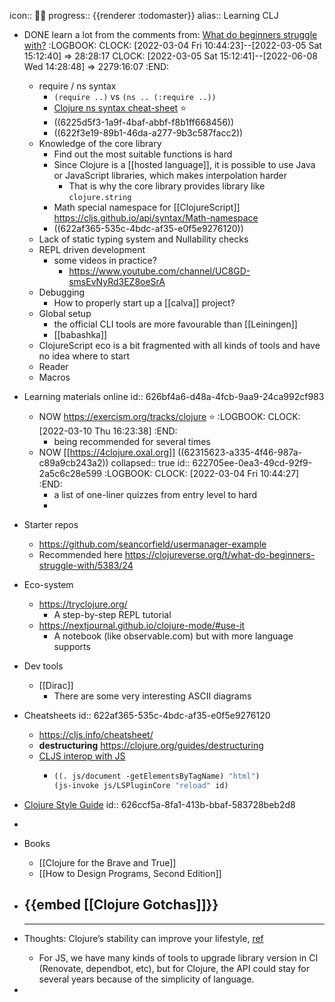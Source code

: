 icon:: 🧑‍🎓
progress:: {{renderer :todomaster}}
alias:: Learning CLJ

- DONE learn a lot from the comments from: [What do beginners struggle with?](https://clojureverse.org/t/what-do-beginners-struggle-with/5383)
  :LOGBOOK:
  CLOCK: [2022-03-04 Fri 10:44:23]--[2022-03-05 Sat 15:12:40] => 28:28:17
  CLOCK: [2022-03-05 Sat 15:12:41]--[2022-06-08 Wed 14:28:48] =>  2279:16:07
  :END:
	- require / ns syntax
		- `(require ..)` vs `(ns .. (:require ..))`
		- [Clojure ns syntax cheat-sheet](https://gist.github.com/ghoseb/287710/) ⭐
		- ((6225d5f3-1a9f-4baf-abbf-f8b1ff668456))
		- ((622f3e19-89b1-46da-a277-9b3c587facc2))
	- Knowledge of the core library
		- Find out the most suitable functions is hard
		- Since Clojure is a [[hosted language]], it is possible to use Java or JavaScript libraries, which makes interpolation harder
			- That is why the core library provides library like `clojure.string`
		- Math special namespace for [[ClojureScript]] https://cljs.github.io/api/syntax/Math-namespace
		- ((622af365-535c-4bdc-af35-e0f5e9276120))
	- Lack of static typing system and Nullability checks
	- REPL driven development
		- some videos in practice?
			- https://www.youtube.com/channel/UC8GD-smsEvNyRd3EZ8oeSrA
	- Debugging
		- How to properly start up a [[calva]] project?
	- Global setup
		- the official CLI tools are more favourable than [[Leiningen]]
		- [[babashka]]
	- ClojureScript eco is a bit fragmented with all kinds of tools and have no idea where to start
	- Reader
	- Macros
- Learning materials online
  id:: 626bf4a6-d48a-4fcb-9aa9-24ca992cf983
	- NOW https://exercism.org/tracks/clojure ⭐
	  :LOGBOOK:
	  CLOCK: [2022-03-10 Thu 16:23:38]
	  :END:
		- being recommended for several times
	- NOW [[https://4clojure.oxal.org]] ((62315623-a335-4f46-987a-c89a9cb243a2))
	  collapsed:: true
	  id:: 622705ee-0ea3-49cd-92f9-2a5c6c28e599
	  :LOGBOOK:
	  CLOCK: [2022-03-04 Fri 10:44:27]
	  :END:
		- a list of one-liner quizzes from entry level to hard
		-
- Starter repos
	- https://github.com/seancorfield/usermanager-example
	- Recommended here https://clojureverse.org/t/what-do-beginners-struggle-with/5383/24
- Eco-system
	- https://tryclojure.org/
		- A step-by-step REPL tutorial
	- https://nextjournal.github.io/clojure-mode/#use-it
		- A notebook (like observable.com) but with more language supports
- Dev tools
	- [[Dirac]]
		- There are some very interesting ASCII diagrams
- Cheatsheets
  id:: 622af365-535c-4bdc-af35-e0f5e9276120
	- https://cljs.info/cheatsheet/
	- **destructuring** https://clojure.org/guides/destructuring
	- [CLJS interop with JS](https://lwhorton.github.io/2018/10/20/clojurescript-interop-with-javascript.html)
		- ```clojure
		  ((. js/document -getElementsByTagName) "html")
		  (js-invoke js/LSPluginCore "reload" id)
		  ```
- [Clojure Style Guide](https://guide.clojure.style/)
  id:: 626ccf5a-8fa1-413b-bbaf-583728beb2d8
-
- Books
	- [[Clojure for the Brave and True]]
	- [[How to Design Programs, Second Edition]]
- ## {{embed [[Clojure Gotchas]]}}
  
  ---
- Thoughts: Clojure’s stability can improve your lifestyle, [ref](https://github.com/braveclojure/bcjobs-blog/blob/master/source/2022-02-11-long-term-clojure-benefits.html.md)
	- For JS, we have many kinds of tools to upgrade library version in CI (Renovate, dependbot, etc), but for Clojure, the API could stay for several years because of the simplicity of language.
-